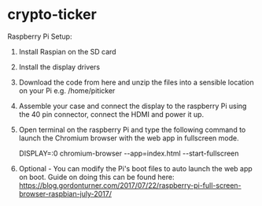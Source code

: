 # crypto-ticker

Raspberry Pi Setup:

1. Install Raspian on the SD card
    
2. Install the display drivers
    
3. Download the code from here and unzip the files into a sensible location on your Pi e.g. /home/piticker
    
4. Assemble your case and connect the display to the raspberry Pi using the 40 pin connector, connect the HDMI and power it up. 

5. Open terminal on the raspberry Pi and type the following command to launch the Chromium browser with the web app in fullscreen mode.

    DISPLAY=:0 chromium-browser --app=index.html --start-fullscreen
    
6. Optional - You can modify the Pi's boot files to auto launch the web app on boot. Guide on doing this can be found here: https://blog.gordonturner.com/2017/07/22/raspberry-pi-full-screen-browser-raspbian-july-2017/

